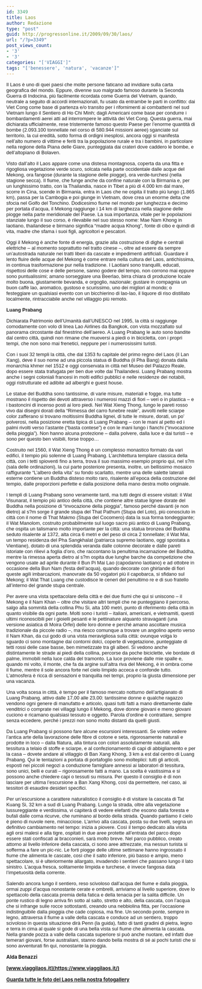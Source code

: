 ```yaml
---
id: 3349
title: Laos
author: Redazione
type: "post"
guid: http://progressonline.it/2009/09/30/laos/
url: "/?p=3349"
post_views_count:
- '3'
- '3'
categories: "['VIAGGI']"
tags: "['benessere', 'natura', 'vacanze']"
---
```


<font face="Tahoma, sans-serif"><font size="2">Il Laos è uno di quei paesi che molte persone faticano ad invidiare sulla carta geografica del mondo. Eppure, divenne suo malgrado famoso durante la Seconda Guerra di Indocina, più facilmente ricordata come Guerra del Vietnam, quando, neutrale a seguito di accordi internazionali, fu usato da entrambe le parti in conflitto: dai Viet Cong come base di partenza e/o transito per i rifornimenti ai combattenti nel sud Vietnam lungo il Sentiero di Ho Chi Minh; dagli Americani come base per condurre i bombardamenti aerei atti ad interrompere le attività dei Viet Cong. Questa guerra, mai dichiarata ufficialmente, rese tristemente famoso questo Paese per l’enorme quantità di bombe (2.093.100 tonnellate nel corso di 580.944 missioni aeree) sganciate sul territorio, la cui eredità, sotto forma di ordigni inesplosi, ancora oggi si manifesta nell’alto numero di vittime e feriti tra la popolazione rurale e tra i bambini, in particolare nella regione della Piana delle Giare, punteggiata dai crateri dove caddero le bombe, e dell’altopiano di Bolaven.</font></font>

<font face="Tahoma, sans-serif"><font size="2">Visto dall’alto il Laos appare come una distesa montagnosa, coperta da una fitta e rigogliosa vegetazione verde scuro, solcata nella parte occidentale dalle acque del Mekong, ora fangose (durante la stagione delle piogge), ora verde-turchesi (nella stagione secca). Il fiume, che funge anche da confine naturale con la Birmania e, per un lunghissimo tratto, con la Thailandia, nasce in Tibet a più di 4.000 km dal mare, scorre in Cina, scende in Birmania, entra in Laos che ne ospita il tratto più lungo (1.865 km), passa per la Cambogia e poi giunge in Vietnam, dove crea un enorme delta che sfocia nel Golfo del Tonchino. Dodicesimo fiume nel mondo per lunghezza e decimo per portata d’acqua, il Mekong raggiunge i 14 km di larghezza nella stagione delle piogge nella parte meridionale del Paese. La sua importanza, vitale per le popolazioni stanziate lungo il suo corso, è rilevabile nel suo stesso nome: Mae Nam Khong in laotiano, thailandese e birmano significa “madre acqua Khong”, fonte di cibo e quindi di vita, madre che sfama i suoi figli, agricoltori e pescatori. </font></font>

<font face="Tahoma, sans-serif"><font size="2">Oggi il Mekong è anche fonte di energia, grazie alla costruzione di dighe e centrali elettriche – al momento soprattutto nel tratto cinese –, oltre ad essere da sempre un’autostrada naturale nei tratti liberi da cascate e impedimenti artificiali. Guardare il lento fluire delle acque del Mekong è come entrare nella cultura del Laos, antichissima, in continua trasformazione pur nella tradizione. I Laotiani sono tranquilli, educati, rispettosi delle cose e delle persone, sanno godere del tempo, non corrono mai eppure sono puntualissimi; amano sorseggiare una Beerlao, birra chiara di produzione locale molto buona, giustamente bevanda, e orgoglio, nazionale; gustare in compagnia un buon caffè lao, aromatico, gustoso e scurissimo, uno dei migliori al mondo; o festeggiare un qualsiasi evento con un bicchierino di lao-lao, il liquore di riso distillato localmente, rintracciabile anche nel villaggio più remoto.</font></font>

<font face="Tahoma, sans-serif"><font size="2">**Luang Prabang**</font></font>

<font face="Tahoma, sans-serif"><font size="2">Dichiarata Patrimonio dell’Umanità dall’UNESCO nel 1995, la città si raggiunge comodamente con volo di linea Lao Airlines da Bangkok, con vista mozzafiato sul panorama circostante dal finestrino dell’aereo. A Luang Prabang le auto sono bandite dal centro città, quindi non rimane che muoversi a piedi o in bicicletta, con i propri tempi, che non sono mai frenetici, neppure per i numerosissimi turisti.</font></font>

<font face="Tahoma, sans-serif"><font size="2">Con i suoi 32 templi la città, che dal 1353 fu capitale del primo regno del Laos (il Lan Xang), deve il suo nome ad una piccola statua di Buddha (il Pha Bang) donata dalla monarchia khmer nel 1512 e oggi conservata in città nel Museo del Palazzo Reale, dopo essere stata trafugata per ben due volte dai Thailandesi. Luang Prabang mostra anche i segni coloniali francesi in molti edifici pubblici e nelle residenze dei notabili, oggi ristrutturate ed adibite ad alberghi e guest house. </font></font>

<font face="Tahoma, sans-serif"><font size="2">Le statue del Buddha sono tantissime, di varie misure, materiali e fogge, ma tutte mostrano il rispetto dei devoti attraverso i numerosi mazzi di fiori – veri o in plastica – e i bastoncini di incenso posti ai loro piedi. Nel Wat Xieng Thong, lungo le pareti rosso vivo dai disegni dorati della “Rimessa del carro funebre reale”, avvolti nelle sciarpe color zafferano si trovano moltissimi Buddha lignei, di tutte le misure, dorati, un po’ polverosi, nella posizione eretta tipica di Luang Prabang – con le mani al petto ed i palmi rivolti verso l’astante (“basta contese”) e con le mani lungo i fianchi (“invocazione della pioggia”). Non hanno alcuna protezione – dalla polvere, dalla luce e dai turisti – e sono per questo ben visibili, forse troppo…</font></font>

<font face="Tahoma, sans-serif"><font size="2">Costruito nel 1560, il Wat Xieng Thong è un complesso monastico formato da vari edifici, il tempio più solenne di Luang Prabang. L’architettura templare classica della città, con i tetti spioventi fino a terra, trova il suo massimo esempio proprio qui, nel s?m (sala delle ordinazioni), la cui parte posteriore presenta, inoltre, un bellissimo mosaico raffigurante “L’albero della vita” su fondo scarlatto, mentre una delle salette laterali esterne contiene un Buddha disteso molto raro, risalente all’epoca della costruzione del tempio, dalle proporzioni perfette e dalla posizione della mano destra molto originale. </font></font>

<font face="Tahoma, sans-serif"><font size="2">I templi di Luang Prabang sono veramente tanti, ma tutti degni di essere visitati: il Wat Visunarat, il tempio più antico della città, che contiene altre statue lignee dorate del Buddha nella posizione di “invocazione della pioggia”, famoso perché davanti (e non dietro) al s?m sorge il grande stupa del That Pathum (Stupa del Loto), più conosciuto in città con il nome di That Makmo (Stupa del Cocomero) data la sua forma tondeggiante; il Wat Manolom, costruito probabilmente sul luogo sacro più antico di Luang Prabang, che ospita un talismano molto importante per la città: una statua bronzea del Buddha seduto risalente al 1372, alta circa 6 metri e del peso di circa 2 tonnellate; il Wat Mai, un tempo residenza del Pha Sangkhalat (patriarca supremo laotiano, oggi spostata a Vientiane), dotato di una splendida veranda dalle colonne decorate e dalle pareti istoriate con rilievi a foglia d’oro, che raccontano la penultima incarnazione del Buddha, mentre la rimessa aperta dietro al s?m ospita due lunghe barche da competizione che vengono usate ad aprile durante il Bun Pi Mai Lao (capodanno laotiano) e ad ottobre in occasione della Bun Nam (festa dell’acqua), quando decorate con ghirlande di fiori queste agili imbarcazioni, manovrate da 50 vogatori più il capobarca, si sfidano sul Mekong; il Wat That Luang che custodisce le ceneri del penultimo re e di suo fratello all’interno del grande stupa centrale. </font></font>

<font face="Tahoma, sans-serif"><font size="2">Per avere una vista spettacolare della città e dei due fiumi che qui si uniscono – il Mekong e il Nam Khan – oltre che visitare altri templi che ne punteggiano il percorso, salgo alla sommità della collina Phu Si, alta 100 metri, punto di riferimento della città in quanto visibile da ogni parte. Molti sono i turisti – italiani, americani, e vietnamiti, questi ultimi riconoscibili per i gioielli pesanti e le pettinature alquanto stravaganti (una versione asiatica di Moira Orfei) delle loro donne e perché amano ascoltare musica tradizionale da piccole radio –, ma riesco comunque a trovare un angolino aperto verso il Nam Khan, da cui godo di una vista meravigliosa sulla città: ovunque volga lo sguardo ci sono montagne dai contorni dolci, coperte di vegetazione, punteggiate di tetti rossi delle case basse, ben mimetizzate tra gli alberi. Si vedono anche distintamente le strade ai piedi della collina, percorse da poche biciclette, vie bordate di palme, immobili nella luce calda del tramonto. La luce proviene dalle mie spalle e, quando mi volto, il monte, che fa da argine sull’altra riva del Mekong, è in ombra come il fiume, mentre il sole ancora forte nel cielo limpido acceca e confonde tutto. L’atmosfera è ricca di sensazioni e tranquilla nei tempi, proprio la giusta dimensione per una vacanza.</font></font>

<font face="Tahoma, sans-serif"><font size="2">Una volta scesa in città, è tempo per il famoso mercato notturno dell’artigianato di Luang Prabang, attivo dalle 17,00 alle 23,00: tantissime donne e qualche ragazzo vendono ogni genere di manufatto e articolo, quasi tutti fatti a mano direttamente dalle venditrici o comprate nei villaggi lungo il Mekong, dove donne giovani e meno giovani cuciono e ricamano qualsiasi tessuto e oggetto. Parola d’ordine è contrattare, sempre senza eccedere, perché i prezzi non sono molto distanti da quelli giusti. </font></font>

<font face="Tahoma, sans-serif"><font size="2">Da Luang Prabang si possono fare alcune escursioni interessanti. Se volete vedere l’antica arte della lavorazione delle fibre di cotone e seta, rigorosamente naturali e prodotte in loco – dalla filatura, alla tintura con colori assolutamente naturali, alla tessitura a telaio di stoffe e sciarpe, e al confezionamento di capi di abbigliamento e per la casa – dovete andare al villaggio di Ban Xang Khong, 3 km a est dal centro di Luang Prabang. Qui le tentazioni a portata di portafoglio sono molteplici: tutti gli articoli, esposti nei piccoli negozi a conduzione famigliare annessi ai laboratori di tessitura, sono unici, belli e curati – rigorosamente fatti a mano. La scelta è vastissima e si possono anche chiedere capi o tessuti su misura. Per questo il consiglio è di non lasciare per ultima l’escursione a Ban Xang Khong, così da permettere, nel caso, ai tessitori di esaudire desideri specifici. </font></font>

<font face="Tahoma, sans-serif"><font size="2">Per un’escursione a carattere naturalistico il consiglio è di visitare la cascata di Tat Kuang Si, 32 km a sud di Luang Prabang. Lungo la strada, oltre alla vegetazione lussureggiante e verdissima, vi capiterà di vedere elefanti che escono dalla foresta e bufali dalle corna ricurve, che ruminano al bordo della strada. Quando partiamo il cielo è pieno di nuvole nere, minacciose. L’arrivo alla cascata, posta su due livelli, segna un definitivo cambiamento nel tempo: inizia a piovere. Così il tempo dedicato alla visita agli orsi malesi e alla tigre, ospitati in due aree protette all’entrata del parco dopo essere stati confiscati ai bracconieri, sarà molto breve. Nel parco pubblico, creato attorno al livello inferiore della cascata, ci sono aree attrezzate, ma nessun turista si sofferma a fare un pic-nic. Le forti piogge delle ultime settimane hanno ingrossato il fiume che alimenta le cascate, così che il salto inferiore, più basso e ampio, meno spettacolare, si è ulteriormente allargato, invadendo i sentieri che passano lungo il lato sinistro. L’acqua fresca, solitamente limpida e turchese, è invece fangosa data l’impetuosità della corrente. </font></font>

<font face="Tahoma, sans-serif"><font size="2">Salendo ancora lungo il sentiero, reso scivoloso dall’acqua del fiume e dalla pioggia, ormai zuppi d’acqua nonostante cerate e ombrelli, arriviamo al livello superiore, dove lo spettacolo della cascata premia della fatica e della tenacia per la salita difficile. Un ponte rustico di legno arriva fin sotto al salto, stretto e alto, della cascata, con l’acqua che si infrange sulle rocce sottostanti, creando una nebbiolina fitta, per l’occasione indistinguibile dalla pioggia che cade copiosa, ma fine. Un secondo ponte, sempre in legno, attraversa il fiume a valle della cascata e conduce ad un sentiero, troppo scivoloso in questa situazione dirà Penn (la guida), fatto di tanti gradini di pietra, legno e terra in cima al quale si gode di una bella vista sul fiume che alimenta la cascata. Nella grande pozza a valle della cascata superiore si può anche nuotare, ed infatti due temerari giovani, forse australiani, stanno dando bella mostra di sé ai pochi turisti che si sono avventurati fin qui, nonostante la pioggia.</font></font>

<font size="2">**Alda Benazzi**</font>

**<font size="2">[www.viaggilaos.it](https://www.viaggilaos.it/) </font>**

**<font size="2">[Guarda tutte le foto del Laos nella nostra fotogallery](index.php?option=com_oziogallery&Itemid=166)</font>**